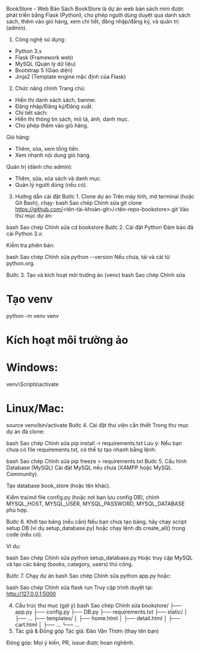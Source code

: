 BookStore - Web Bán Sách
BookStore là dự án web bán sách mini được phát triển bằng Flask (Python), cho phép người dùng duyệt qua danh sách sách, thêm vào giỏ hàng, xem chi tiết, đăng nhập/đăng ký, và quản trị (admin).

1. Công nghệ sử dụng:
- Python 3.x
- Flask (Framework web)
- MySQL (Quản lý dữ liệu)
- Bootstrap 5 (Giao diện)
- Jinja2 (Template engine mặc định của Flask)

2. Chức năng chính
Trang chủ:
- Hiển thị danh sách sách, banner.
- Đăng nhập/Đăng ký/Đăng xuất.
- Chi tiết sách:
- Hiển thị thông tin sách, mô tả, ảnh, danh mục.
- Cho phép thêm vào giỏ hàng.

Giỏ hàng:
- Thêm, xóa, xem tổng tiền.
- Xem nhanh nội dung giỏ hàng.

Quản trị (dành cho admin):
- Thêm, sửa, xóa sách và danh mục.
- Quản lý người dùng (nếu có).

3. Hướng dẫn cài đặt
Bước 1. Clone dự án
Trên máy tính, mở terminal (hoặc Git Bash), chạy:
bash
Sao chép
Chỉnh sửa
git clone https://github.com/<tên-tài-khoản-git>/<tên-repo-bookstore>.git
Vào thư mục dự án:

bash
Sao chép
Chỉnh sửa
cd bookstore
Bước 2. Cài đặt Python
Đảm bảo đã cài Python 3.x:

Kiểm tra phiên bản:

bash
Sao chép
Chỉnh sửa
python --version
Nếu chưa, tải và cài từ python.org.

Bước 3. Tạo và kích hoạt môi trường ảo (venv)
bash
Sao chép
Chỉnh sửa
# Tạo venv
python -m venv venv

# Kích hoạt môi trường ảo
# Windows:
venv\Scripts\activate
# Linux/Mac:
source venv/bin/activate
Bước 4. Cài đặt thư viện cần thiết
Trong thư mục dự án đã clone:

bash
Sao chép
Chỉnh sửa
pip install -r requirements.txt
Lưu ý: Nếu bạn chưa có file requirements.txt, có thể tự tạo nhanh bằng lệnh:

bash
Sao chép
Chỉnh sửa
pip freeze > requirements.txt
Bước 5. Cấu hình Database (MySQL)
Cài đặt MySQL nếu chưa (XAMPP hoặc MySQL Community).

Tạo database book_store (hoặc tên khác).

Kiểm tra/mở file config.py (hoặc nơi bạn lưu config DB), chỉnh MYSQL_HOST, MYSQL_USER, MYSQL_PASSWORD, MYSQL_DATABASE phù hợp.

Bước 6. Khởi tạo bảng (nếu cần)
Nếu bạn chưa tạo bảng, hãy chạy script setup DB (ví dụ setup_database.py) hoặc chạy lệnh db.create_all() trong code (nếu có).

Ví dụ:

bash
Sao chép
Chỉnh sửa
python setup_database.py
Hoặc truy cập MySQL và tạo các bảng (books, category, users) thủ công.

Bước 7. Chạy dự án
bash
Sao chép
Chỉnh sửa
python app.py
hoặc:

bash
Sao chép
Chỉnh sửa
flask run
Truy cập trình duyệt tại:
http://127.0.0.1:5000

4. Cấu trúc thư mục (gợi ý)
bash
Sao chép
Chỉnh sửa
bookstore/
├── app.py
├── config.py
├── DB.py
├── requirements.txt
├── static/
│   ├── ...
├── templates/
│   ├── home.html
│   ├── detail.html
│   ├── cart.html
│   ├── ...
└── ...
5. Tác giả & Đóng góp
Tác giả: Đào Văn Thơm (thay tên bạn)

Đóng góp: Mọi ý kiến, PR, issue được hoan nghênh.
